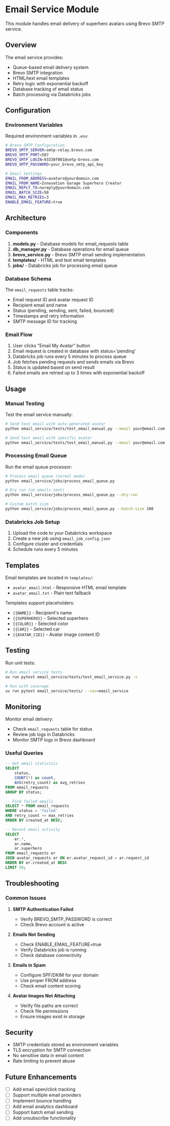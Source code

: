 # Email Service Module

This module handles email delivery of superhero avatars using Brevo SMTP service.

## Overview

The email service provides:
- Queue-based email delivery system
- Brevo SMTP integration
- HTML/text email templates
- Retry logic with exponential backoff
- Database tracking of email status
- Batch processing via Databricks jobs

## Configuration

### Environment Variables

Required environment variables in `.env`:

```bash
# Brevo SMTP Configuration
BREVO_SMTP_SERVER=smtp-relay.brevo.com
BREVO_SMTP_PORT=587
BREVO_SMTP_LOGIN=93330f001@smtp-brevo.com
BREVO_SMTP_PASSWORD=your_brevo_smtp_api_key

# Email Settings
EMAIL_FROM_ADDRESS=avatars@yourdomain.com
EMAIL_FROM_NAME=Innovation Garage Superhero Creator
EMAIL_REPLY_TO=noreply@yourdomain.com
EMAIL_BATCH_SIZE=50
EMAIL_MAX_RETRIES=3
ENABLE_EMAIL_FEATURE=true
```

## Architecture

### Components

1. **models.py** - Database models for email_requests table
2. **db_manager.py** - Database operations for email queue
3. **brevo_service.py** - Brevo SMTP email sending implementation
4. **templates/** - HTML and text email templates
5. **jobs/** - Databricks job for processing email queue

### Database Schema

The `email_requests` table tracks:
- Email request ID and avatar request ID
- Recipient email and name
- Status (pending, sending, sent, failed, bounced)
- Timestamps and retry information
- SMTP message ID for tracking

### Email Flow

1. User clicks "Email My Avatar" button
2. Email request is created in database with status='pending'
3. Databricks job runs every 5 minutes to process queue
4. Job fetches pending requests and sends emails via Brevo
5. Status is updated based on send result
6. Failed emails are retried up to 3 times with exponential backoff

## Usage

### Manual Testing

Test the email service manually:

```bash
# Send test email with auto-generated avatar
python email_service/tests/test_email_manual.py --email your@email.com

# Send test email with specific avatar
python email_service/tests/test_email_manual.py --email your@email.com --avatar path/to/avatar.png
```

### Processing Email Queue

Run the email queue processor:

```bash
# Process email queue (normal mode)
python email_service/jobs/process_email_queue.py

# Dry run (no emails sent)
python email_service/jobs/process_email_queue.py --dry-run

# Custom batch size
python email_service/jobs/process_email_queue.py --batch-size 100
```

### Databricks Job Setup

1. Upload the code to your Databricks workspace
2. Create a new job using `email_job_config.json`
3. Configure cluster and credentials
4. Schedule runs every 5 minutes

## Templates

Email templates are located in `templates/`:
- `avatar_email.html` - Responsive HTML email template
- `avatar_email.txt` - Plain text fallback

Templates support placeholders:
- `{{NAME}}` - Recipient's name
- `{{SUPERHERO}}` - Selected superhero
- `{{COLOR}}` - Selected color
- `{{CAR}}` - Selected car
- `{{AVATAR_CID}}` - Avatar image content ID

## Testing

Run unit tests:

```bash
# Run email service tests
uv run pytest email_service/tests/test_email_service.py -v

# Run with coverage
uv run pytest email_service/tests/ --cov=email_service
```

## Monitoring

Monitor email delivery:
- Check `email_requests` table for status
- Review job logs in Databricks
- Monitor SMTP logs in Brevo dashboard

### Useful Queries

```sql
-- Get email statistics
SELECT 
    status, 
    COUNT(*) as count,
    AVG(retry_count) as avg_retries
FROM email_requests
GROUP BY status;

-- Find failed emails
SELECT * FROM email_requests
WHERE status = 'failed' 
AND retry_count >= max_retries
ORDER BY created_at DESC;

-- Recent email activity
SELECT 
    er.*, 
    ar.name, 
    ar.superhero
FROM email_requests er
JOIN avatar_requests ar ON er.avatar_request_id = ar.request_id
ORDER BY er.created_at DESC
LIMIT 50;
```

## Troubleshooting

### Common Issues

1. **SMTP Authentication Failed**
   - Verify BREVO_SMTP_PASSWORD is correct
   - Check Brevo account is active

2. **Emails Not Sending**
   - Check ENABLE_EMAIL_FEATURE=true
   - Verify Databricks job is running
   - Check database connectivity

3. **Emails in Spam**
   - Configure SPF/DKIM for your domain
   - Use proper FROM address
   - Check email content scoring

4. **Avatar Images Not Attaching**
   - Verify file paths are correct
   - Check file permissions
   - Ensure images exist in storage

## Security

- SMTP credentials stored as environment variables
- TLS encryption for SMTP connection
- No sensitive data in email content
- Rate limiting to prevent abuse

## Future Enhancements

- [ ] Add email open/click tracking
- [ ] Support multiple email providers
- [ ] Implement bounce handling
- [ ] Add email analytics dashboard
- [ ] Support batch email sending
- [ ] Add unsubscribe functionality